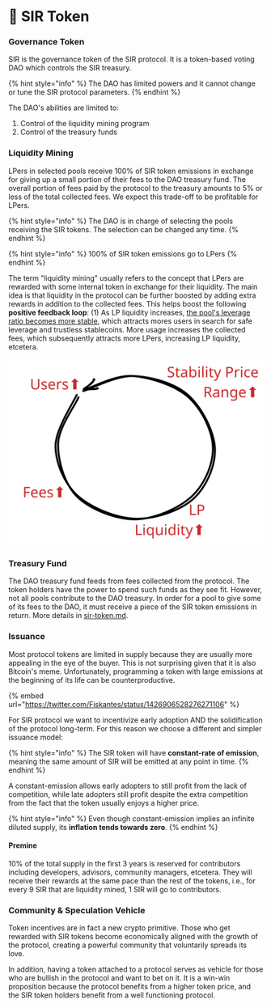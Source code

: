 # 🎩 SIR Token

### Governance Token

SIR is the governance token of the SIR protocol. It is a token-based voting DAO which controls the SIR treasury.

{% hint style="info" %}
The DAO has limited powers and it cannot change or tune the SIR protocol parameters.
{% endhint %}

The DAO's abilities are limited to:

1. Control of the liquidity mining program
2. Control of the treasury funds

### Liquidity Mining

LPers in selected pools receive 100% of SIR token emissions in exchange for giving up a small portion of their fees to the DAO treasury fund. The overall portion of fees paid by the protocol to the treasury amounts to 5% or less of the total collected fees. We expect this trade-off to be profitable for LPers.

{% hint style="info" %}
The DAO is in charge of selecting the pools receiving the SIR tokens. The selection can be changed any time.
{% endhint %}

{% hint style="info" %}
100% of SIR token emissions go to LPers&#x20;
{% endhint %}

The term "liquidity mining" usually refers to the concept that LPers are rewarded with some internal token in exchange for their liquidity. The main idea is that liquidity in the protocol can be further boosted by adding extra rewards in addition to the collected fees. This helps boost the following **positive feedback loop**: (1) As LP liquidity increases, [the pool's leverage ratio becomes more stable](leverage-rebalancing/price-stability-range.md), which attracts mores users in search for safe leverage and trustless stablecoins. More usage increases the collected fees, which subsequently attracts more LPers, increasing LP liquidity, etcetera.

<img src="../.gitbook/assets/file.drawing.svg" alt="The positive feedback loop of a money lego" class="gitbook-drawing">

### Treasury Fund

The DAO treasury fund feeds from fees collected from the protocol. The token holders have the power to spend such funds as they see fit. However, not all pools contribute to the DAO treasury. In order for a pool to give some of its fees to the DAO, it must receive a piece of the SIR token emissions in return. More details in [sir-token.md](sir-token/sir-token.md "mention").

### Issuance

Most protocol tokens are limited in supply because they are usually more appealing in the eye of the buyer. This is not surprising given that it is also Bitcoin's meme. Unfortunately, programming a token with large emissions at the beginning of its life can be counterproductive.

{% embed url="https://twitter.com/Fiskantes/status/1426906528276271106" %}

For SIR protocol we want to incentivize early adoption AND the solidification of the protocol long-term. For this reason we choose a different and simpler issuance model:

{% hint style="info" %}
The SIR token will have **constant-rate of emission**, meaning the same amount of SIR will be emitted at any point in time.
{% endhint %}

A constant-emission allows early adopters to still profit from the lack of competition, while late adopters still profit despite the extra competition from the fact that the token usually enjoys a higher price.

{% hint style="info" %}
Even though constant-emission implies an infinite diluted supply, its **inflation tends towards zero**.
{% endhint %}

#### Premine

10% of the total supply in the first 3 years is reserved for contributors including developers, advisors, community managers, etcetera. They will receive their rewards at the same pace than the rest of the tokens, i.e., for every 9 SIR that are liquidity mined, 1 SIR will go to contributors.

### Community & Speculation Vehicle

Token incentives are in fact a new crypto primitive. Those who get rewarded with SIR tokens become economically aligned with the growth of the protocol, creating a powerful community that voluntarily spreads its love.

In addition, having a token attached to a protocol serves as vehicle for those who are bullish in the protocol and want to bet on it. It is a win-win proposition because the protocol benefits from a higher token price, and the SIR token holders benefit from a well functioning protocol.

